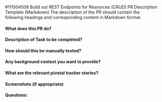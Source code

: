 #111504508 Build out REST Endpoints for Resources (CRUD)
PR Description Template (Markdown)
The description of the PR should contain the following headings and corresponding content in Markdown format.
#### What does this PR do?
#### Description of Task to be completed?
#### How should this be manually tested?
#### Any background context you want to provide?
#### What are the relevant pivotal tracker stories?
#### Screenshots (if appropriate)
#### Questions:
